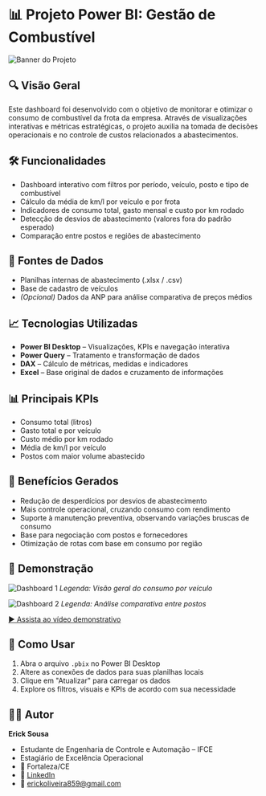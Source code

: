 # 📊 Projeto Power BI: Gestão de Combustível

![Banner do Projeto](link-para-imagem-banner.png) <!-- Opcional -->

## 🔍 Visão Geral
Este dashboard foi desenvolvido com o objetivo de monitorar e otimizar o consumo de combustível da frota da empresa. Através de visualizações interativas e métricas estratégicas, o projeto auxilia na tomada de decisões operacionais e no controle de custos relacionados a abastecimentos.

## 🛠️ Funcionalidades
- Dashboard interativo com filtros por período, veículo, posto e tipo de combustível
- Cálculo da média de km/l por veículo e por frota
- Indicadores de consumo total, gasto mensal e custo por km rodado
- Detecção de desvios de abastecimento (valores fora do padrão esperado)
- Comparação entre postos e regiões de abastecimento

## 🧩 Fontes de Dados
- Planilhas internas de abastecimento (.xlsx / .csv)
- Base de cadastro de veículos
- *(Opcional)* Dados da ANP para análise comparativa de preços médios

## 📈 Tecnologias Utilizadas
- **Power BI Desktop** – Visualizações, KPIs e navegação interativa
- **Power Query** – Tratamento e transformação de dados
- **DAX** – Cálculo de métricas, medidas e indicadores
- **Excel** – Base original de dados e cruzamento de informações

## 📊 Principais KPIs
- Consumo total (litros)
- Gasto total e por veículo
- Custo médio por km rodado
- Média de km/l por veículo
- Postos com maior volume abastecido

## 🧠 Benefícios Gerados
- Redução de desperdícios por desvios de abastecimento
- Mais controle operacional, cruzando consumo com rendimento
- Suporte à manutenção preventiva, observando variações bruscas de consumo
- Base para negociação com postos e fornecedores
- Otimização de rotas com base em consumo por região

## 📸 Demonstração
<!-- Adicione imagens ou vídeos do seu dashboard -->
![Dashboard 1](link-imagem1.png)
*Legenda: Visão geral do consumo por veículo*

![Dashboard 2](link-imagem2.png)
*Legenda: Análise comparativa entre postos*

[▶️ Assista ao vídeo demonstrativo](link-youtube-ou-drive) <!-- Opcional -->

## 🚀 Como Usar
1. Abra o arquivo `.pbix` no Power BI Desktop
2. Altere as conexões de dados para suas planilhas locais
3. Clique em "Atualizar" para carregar os dados
4. Explore os filtros, visuais e KPIs de acordo com sua necessidade

## 👨‍💻 Autor
**Erick Sousa**  
- Estudante de Engenharia de Controle e Automação – IFCE  
- Estagiário de Excelência Operacional  
- 📍 Fortaleza/CE  
- 🔗 [LinkedIn](seu-link-linkedin)  
- 📧 erickoliveira859@gmail.com 
